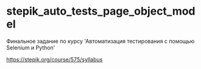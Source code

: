 # stepik_auto_tests_page_object_model
Финальное задание по курсу 'Автоматизация тестирования с помощью Selenium и Python'

https://stepik.org/course/575/syllabus
